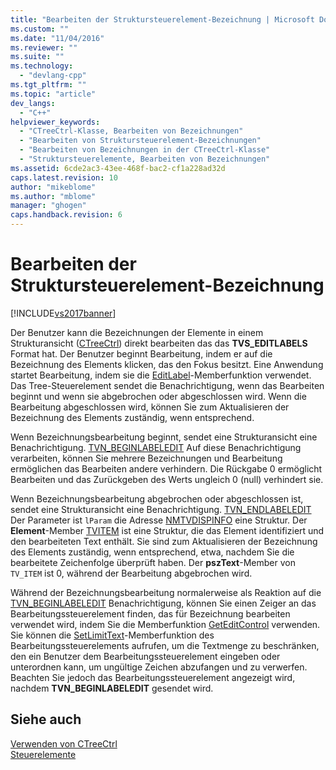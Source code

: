 ```yaml
---
title: "Bearbeiten der Struktursteuerelement-Bezeichnung | Microsoft Docs"
ms.custom: ""
ms.date: "11/04/2016"
ms.reviewer: ""
ms.suite: ""
ms.technology: 
  - "devlang-cpp"
ms.tgt_pltfrm: ""
ms.topic: "article"
dev_langs: 
  - "C++"
helpviewer_keywords: 
  - "CTreeCtrl-Klasse, Bearbeiten von Bezeichnungen"
  - "Bearbeiten von Struktursteuerelement-Bezeichnungen"
  - "Bearbeiten von Bezeichnungen in der CTreeCtrl-Klasse"
  - "Struktursteuerelemente, Bearbeiten von Bezeichnungen"
ms.assetid: 6cde2ac3-43ee-468f-bac2-cf1a228ad32d
caps.latest.revision: 10
author: "mikeblome"
ms.author: "mblome"
manager: "ghogen"
caps.handback.revision: 6
---
```

# Bearbeiten der Struktursteuerelement-Bezeichnung
[!INCLUDE[vs2017banner](../assembler/inline/includes/vs2017banner.md)]

Der Benutzer kann die Bezeichnungen der Elemente in einem Strukturansicht \([CTreeCtrl](../mfc/reference/ctreectrl-class.md)\) direkt bearbeiten das das **TVS\_EDITLABELS** Format hat.  Der Benutzer beginnt Bearbeitung, indem er auf die Bezeichnung des Elements klicken, das den Fokus besitzt.  Eine Anwendung startet Bearbeitung, indem sie die [EditLabel](../Topic/CTreeCtrl::EditLabel.md)\-Memberfunktion verwendet.  Das Tree\-Steuerelement sendet die Benachrichtigung, wenn das Bearbeiten beginnt und wenn sie abgebrochen oder abgeschlossen wird.  Wenn die Bearbeitung abgeschlossen wird, können Sie zum Aktualisieren der Bezeichnung des Elements zuständig, wenn entsprechend.  
  
 Wenn Bezeichnungsbearbeitung beginnt, sendet eine Strukturansicht eine Benachrichtigung. [TVN\_BEGINLABELEDIT](http://msdn.microsoft.com/library/windows/desktop/bb773506) Auf diese Benachrichtigung verarbeiten, können Sie mehrere Bezeichnungen und Bearbeitung ermöglichen das Bearbeiten andere verhindern.  Die Rückgabe 0 ermöglicht Bearbeiten und das Zurückgeben des Werts ungleich 0 \(null\) verhindert sie.  
  
 Wenn Bezeichnungsbearbeitung abgebrochen oder abgeschlossen ist, sendet eine Strukturansicht eine Benachrichtigung. [TVN\_ENDLABELEDIT](http://msdn.microsoft.com/library/windows/desktop/bb773515) Der Parameter ist `lParam` die Adresse [NMTVDISPINFO](http://msdn.microsoft.com/library/windows/desktop/bb773418) eine Struktur.  Der **Element**\-Member [TVITEM](http://msdn.microsoft.com/library/windows/desktop/bb773456) ist eine Struktur, die das Element identifiziert und den bearbeiteten Text enthält.  Sie sind zum Aktualisieren der Bezeichnung des Elements zuständig, wenn entsprechend, etwa, nachdem Sie die bearbeitete Zeichenfolge überprüft haben.  Der **pszText**\-Member von `TV_ITEM` ist 0, während der Bearbeitung abgebrochen wird.  
  
 Während der Bezeichnungsbearbeitung normalerweise als Reaktion auf die [TVN\_BEGINLABELEDIT](http://msdn.microsoft.com/library/windows/desktop/bb773506) Benachrichtigung, können Sie einen Zeiger an das Bearbeitungssteuerelement finden, das für Bezeichnung bearbeiten verwendet wird, indem Sie die Memberfunktion [GetEditControl](../Topic/CTreeCtrl::GetEditControl.md) verwenden.  Sie können die [SetLimitText](../Topic/CEdit::SetLimitText.md)\-Memberfunktion des Bearbeitungssteuerelements aufrufen, um die Textmenge zu beschränken, den ein Benutzer dem Bearbeitungssteuerelement eingeben oder unterordnen kann, um ungültige Zeichen abzufangen und zu verwerfen.  Beachten Sie jedoch das Bearbeitungssteuerelement angezeigt wird, nachdem **TVN\_BEGINLABELEDIT** gesendet wird.  
  
## Siehe auch  
 [Verwenden von CTreeCtrl](../mfc/using-ctreectrl.md)   
 [Steuerelemente](../mfc/controls-mfc.md)